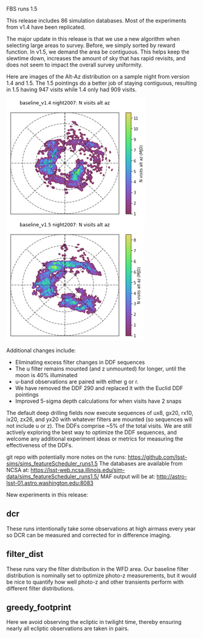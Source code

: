 FBS runs 1.5

This release includes 86 simulation databases. Most of the experiments from v1.4 have been replicated.

The major update in this release is that we use a new algorithm when selecting large areas to survey. Before, we simply sorted by reward function. In v1.5, we demand the area be contiguous. This helps keep the slewtime down, increases the amount of sky that has rapid revisits, and does not seem to impact the overall survey uniformity.

Here are images of the Alt-Az distribution on a sample night from version 1.4 and 1.5. The 1.5 pointings do a better job of staying contiguous, resulting in 1.5 having 947 visits while 1.4 only had 909 visits.

![](thumb.baseline_v1_4_N_visits_alt_az_night2007_HEAL_SkyMap.png) 
![](thumb.baseline_v1_5_N_visits_alt_az_night2007_HEAL_SkyMap.png)


Additional changes include:

* Eliminating excess filter changes in DDF sequences
* The u filter remains mounted (and z unmounted) for longer, until the moon is 40% illuminated
* u-band observations are paired with either g or r. 
* We have removed the DDF 290 and replaced it with the Euclid DDF pointings
* Improved 5-sigma depth calculations for when visits have 2 snaps

The default deep drilling fields now execute sequences of ux8, gx20, rx10, ix20, zx26, and yx20 with whatever filters are mounted (so sequences will not include u or z).  The DDFs comprise \~5% of the total visits. We are still actively exploring the best way to optimize the DDF sequences, and welcome any additional experiment ideas or metrics for measuring the effectiveness of the DDFs. 


git repo with potentially more notes on the runs: https://github.com/lsst-sims/sims_featureScheduler_runs1.5
The databases are available from NCSA at: https://lsst-web.ncsa.illinois.edu/sim-data/sims_featureScheduler_runs1.5/
MAF output will be at:  http://astro-lsst-01.astro.washington.edu:8083

New experiments in this release:

## dcr

These runs intentionally take some observations at high airmass every year so DCR can be measured and corrected for in difference imaging.

## filter_dist

These runs vary the filter distribution in the WFD area. Our baseline filter distribution is nominally set to optimize photo-z measurements, but it would be nice to quantify how well photo-z and other transients perform with different filter distributions.

## greedy_footprint

Here we avoid observing the ecliptic in twilight time, thereby ensuring nearly all ecliptic observations are taken in pairs.


